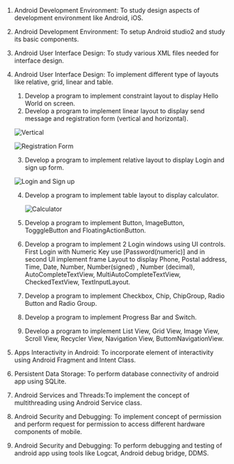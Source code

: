 
1. Android Development Environment: To study design aspects of development environment like Android, iOS.
   
2. Android Development Environment: To setup Android studio2 and study its basic components.

3. Android User Interface Design: To study various XML files needed for interface design.

4. Android User Interface Design: To implement different type of layouts like relative, grid, linear and table.
    1. Develop a program to implement constraint layout to display Hello World on screen.
    2. Develop a program to implement linear layout to display send message and registration form (vertical and horizontal).
      
      ![Vertical](https://www.tutlane.com/images/android/android_linearlayout_example_output.png)

   ![Registration Form](https://cdn.jotfor.ms/assets/img/templates/og-images/form-templates/registration-form.png)
   
    3. Develop a program to implement relative layout to display Login and sign up form.

      ![Login and Sign up](https://www.codingnepalweb.com/wp-content/uploads/2022/11/Login-Registration-Form-in-HTML-CSS.png)

    4. Develop a program to implement table layout to display calculator.

       ![Calculator](https://media.cheggcdn.com/media/234/2344e286-bf61-48b8-8f38-65d009e3cdbe/phpeZvrC0)
       
    5. Develop a program to implement Button, ImageButton, TogggleButton and FloatingActionButton.
    6. Develop a program to implement 2 Login windows using UI controls. First Login with Numeric Key use [Password(numeric)] and in second UI implement frame Layout to display Phone, Postal address, Time, Date, Number, Number(signed) , Number (decimal), AutoCompleteTextView, MultiAutoCompleteTextView, CheckedTextView, TextInputLayout.
    7. Develop a program to implement Checkbox, Chip, ChipGroup, Radio Button and Radio Group.
    8. Develop a program to implement Progress Bar and Switch.
    9. Develop a program to implement List View, Grid View, Image View, Scroll View, Recycler View, Navigation View, ButtomNavigationView.
      

6. Apps Interactivity in Android: To incorporate element of interactivity using Android Fragment and Intent Class.

7. Persistent Data Storage: To perform database connectivity of android app using SQLite.

8. Android Services and Threads:To implement the concept of multithreading using Android Service class.

9. Android Security and Debugging: To implement concept of permission and perform request for permission to access different hardware components of mobile.

10. Android Security and Debugging: To perform debugging and testing of android app using tools like Logcat, Android debug bridge, DDMS.
